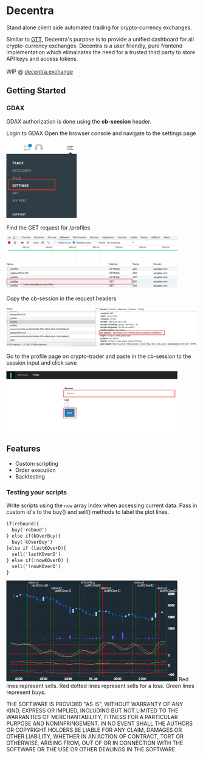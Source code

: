 # Decentra

Stand alone client side automated trading for crypto-currency exchanges.

Similar to <a target="_blank" href="https://coinbase.github.io/gdax-tt/gtt_about.html">GTT</a>, Decentra's purpose is to provide a unified dashboard for all crypto-currency exchanges. Decentra is a user friendly, pure frontend implementation which  elimainates the need for a trusted third party to store API keys and access tokens.
</br>
</br>
WIP @ <a target="_blank" href="https://decentra.exchange">decentra.exchange</a>

## Getting Started

### GDAX

GDAX authorization is done using the **cb-seesion** header.

Login to GDAX
Open the browser console and navigate to the settings page

<img src="/public/step1.png" height="200">

Find the GET request for /profiles

<img src="/public/step2.png" width="450">

Copy the cb-session in the request headers

<img src="/public/step3.png" width="500">

Go to the profile page on crypto-trader and paste in the cb-session to the session input and click save

<img src="/public/step4.png" width="450">


## Features

- Custom scripting
- Order execution
- Backtesting

### Testing your scripts

Write scripts using the `now` array index when accessing current data.
Pass in custom id's to the buy() and sell() methods to label the plot lines.
```
if(rebound){
  buy('reboud')
} else if(kOverBuy){
  buy('kOverBuy')
}else if (lastKOverD){
  sell('lastKOverD')
} else if(!nowKOverD) {
  sell('!nowKOverD')
}
```
<img src="/public/chart.png" width="450">
Red lines represent sells.
Red dotted lines represent sells for a loss.
Green lines represent buys.


THE SOFTWARE IS PROVIDED "AS IS", WITHOUT WARRANTY OF ANY KIND, EXPRESS OR
IMPLIED, INCLUDING BUT NOT LIMITED TO THE WARRANTIES OF MERCHANTABILITY,
FITNESS FOR A PARTICULAR PURPOSE AND NONINFRINGEMENT. IN NO EVENT SHALL THE
AUTHORS OR COPYRIGHT HOLDERS BE LIABLE FOR ANY CLAIM, DAMAGES OR OTHER
LIABILITY, WHETHER IN AN ACTION OF CONTRACT, TORT OR OTHERWISE, ARISING FROM,
OUT OF OR IN CONNECTION WITH THE SOFTWARE OR THE USE OR OTHER DEALINGS IN THE
SOFTWARE.
